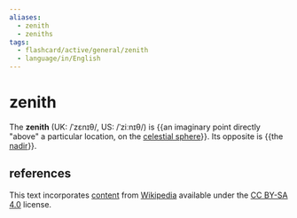 ```yaml
---
aliases:
  - zenith
  - zeniths
tags:
  - flashcard/active/general/zenith
  - language/in/English
---
```


# zenith

The __zenith__ (UK: /ˈzɛnɪθ/, US: /ˈziːnɪθ/) is {{an imaginary point directly "above" a particular location, on the [celestial sphere](celestial%20sphre.md)}}. Its opposite is {{the [nadir](nadir.md)}}. <!--SR:!2024-08-24,40,290!2025-01-14,151,310-->

## references

This text incorporates [content](https://en.wikipedia.org/wiki/zenith) from [Wikipedia](Wikipedia.md) available under the [CC BY-SA 4.0](https://creativecommons.org/licenses/by-sa/4.0/) license.
